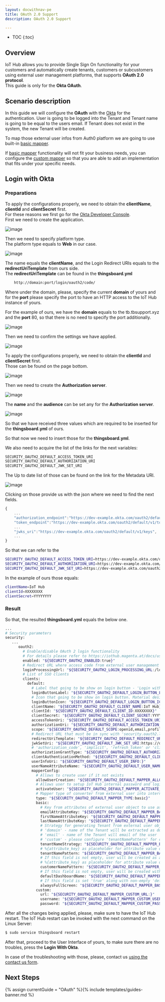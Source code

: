 ```yaml
---
layout: docwithnav-pe
title: OAuth 2.0 Support
description: OAuth 2.0 Support

---
```


* TOC
{:toc}

## Overview
IoT Hub allows you to provide Single Sign On functionality for your customers and automatically create tenants, customers or subcustomers using external user management platforms, that supports **OAuth 2.0 protocol**.  
This guide is only for the **Okta OAuth**. 
## Scenario description

In this guide we will configure the **OAuth** with the [Okta](https://www.okta.com/) for the authentication. 
User is going to be logged into the Tenant and Tenant name is going to be equal to the users email.
If Tenant does not exist in the system, the new Tenant will be created.

To map those external user infos from Auth0 platform we are going to use built-in [basic mapper](/docs/user-guide/oauth-2-support/#basic-mapper). 

If [basic mapper](/docs/user-guide/oauth-2-support/#basic-mapper) functionality will not fit your business needs, you can configure the [custom mapper](/docs/user-guide/oauth-2-support/#custom-mapper)  so that you are able to add an implementation that fits under your specific needs.

## Login with Okta

### Preparations 
To apply the configurations properly, we need to obtain the **clientName**,  **clientId** and **clientSecret** first.  
For these reasons we first go for the [Okta Developer Console](https://developer.okta.com/).  
First we need to create the application. 

![image](/images/user-guide/oauth-2-support/okta/okta-go-for-application.png)

Then we need to specify platform type.  
The platform type equals to **Web** in our case. 

![image](/images/user-guide/oauth-2-support/okta/okta-go-for-application-creation-1.png)

The name equals the **clientName**, and the Login Redirect URIs equals to the **redirectUriTemplate** from ours side.   
The  **redirectUriTemplate** can be found in the **thingsboard.yml**

```bash
    http://domain:port/login/oauth2/code/
```  

Where under the domain, please, specify the current **domain** of yours and for the **port** please specify the port to have an HTTP access to the IoT Hub instance of yours.  

For the example of ours, we have the **domain** equals to the tb.tbsupport.xyz and the **port** 80, so that there is no need to specify the port additionally.  
 

![image](/images/user-guide/oauth-2-support/okta/okta-go-for-application-creation-2.png)

Then we need to confirm the settings we have applied.
  
![image](/images/user-guide/oauth-2-support/okta/okta-go-for-application-creation-3.png)

To apply the configurations properly, we need to obtain the **clientId** and **clientSecret** first.  
Those can be found on the page bottom. 

![image](/images/user-guide/oauth-2-support/okta/okta-go-for-application-creation-clientIdSecret.png)


Then we need to create the **Authorization server**.

![image](/images/user-guide/oauth-2-support/okta/okta-go-for-authorization-server-creation.png)

The **name** and the **audience** can be set any for the **Authorization server**.

![image](/images/user-guide/oauth-2-support/okta/okta-go-for-authorization-server-creation-1.png)


So that we have received three values which are required to be inserted for the **thingsboard.yml** of ours.  

So that now we need to insert those for the **thingsboard.yml**. 

We also need to acquire the list of the links for the next variables:  

```bash
SECURITY_OAUTH2_DEFAULT_ACCESS_TOKEN_URI
SECURITY_OAUTH2_DEFAULT_AUTHORIZATION_URI
SECURITY_OAUTH2_DEFAULT_JWK_SET_URI
```

The Up to date list of those can be found on the link for the Metadata URI. 

![image](/images/user-guide/oauth-2-support/okta/okta-go-for-authorization-server-creation-2.png)

Clicking on those provide us with the json where we need to find the next fields.

```js
{
    ...
	"authorization_endpoint":"https://dev-example.okta.com/oauth2/default/v1/authorize",
	"token_endpoint":"https://dev-example.okta.com/oauth2/default/v1/token",
    ...
	"jwks_uri":"https://dev-example.okta.com/oauth2/default/v1/keys",
    ...	
}
```

So that we can refer to the 
```bash
SECURITY_OAUTH2_DEFAULT_ACCESS_TOKEN_URI=https://dev-example.okta.com/oauth2/default/v1/token
SECURITY_OAUTH2_DEFAULT_AUTHORIZATION_URI=https://dev-example.okta.com/oauth2/default/v1/authorize
SECURITY_OAUTH2_DEFAULT_JWK_SET_URI=https://dev-example.okta.com/oauth2/default/v1/keys
```

In the example of ours those equals: 
```bash
clientName=IoT Hub
clientId=XXXXXXXX
clientSecret=YYYYYYYY
```


### Result

So that, the resulted **thingsboard.yml** equals the below one. 

```bash
...
# Security parameters
security:
   ...
      oauth2:
        # Enable/disable OAuth 2 login functionality
        # For details please refer to https://iothub.magenta.at/docs/user-guide/oauth-2-support/
        enabled: "${SECURITY_OAUTH2_ENABLED:true}"
        # Redirect URL where access code from external user management system will be processed
        loginProcessingUrl: "${SECURITY_OAUTH2_LOGIN_PROCESSING_URL:/login/oauth2/code/}"
        # List of SSO clients
        clients:
          default:
            # Label that going to be show on login button - 'Login with {loginButtonLabel}'
            loginButtonLabel: "${SECURITY_OAUTH2_DEFAULT_LOGIN_BUTTON_LABEL:Okta}"
            # Icon that going to be show on login button. Material design icon ID (https://material.angularjs.org/latest/api/directive/mdIcon)
            loginButtonIcon: "${SECURITY_OAUTH2_DEFAULT_LOGIN_BUTTON_ICON:}"
            clientName: "${SECURITY_OAUTH2_DEFAULT_CLIENT_NAME:IoT Hub}"
            clientId: "${SECURITY_OAUTH2_DEFAULT_CLIENT_ID:XXXXXXXX}"
            clientSecret: "${SECURITY_OAUTH2_DEFAULT_CLIENT_SECRET:YYYYYYYY}"
            accessTokenUri: "${SECURITY_OAUTH2_DEFAULT_ACCESS_TOKEN_URI:https://dev-example.okta.com/oauth2/default/v1/token}"
            authorizationUri: "${SECURITY_OAUTH2_DEFAULT_AUTHORIZATION_URI:https://dev-example.okta.com/oauth2/default/v1/authorize}"
            scope: "${SECURITY_OAUTH2_DEFAULT_SCOPE:openid,email,profile}"
            # Redirect URL that must be in sync with 'security.oauth2.loginProcessingUrl', but domain name added
            redirectUriTemplate: "${SECURITY_OAUTH2_DEFAULT_REDIRECT_URI_TEMPLATE:http://tb.tbsupport.xyz/login/oauth2/code/}"
            jwkSetUri: "${SECURITY_OAUTH2_DEFAULT_JWK_SET_URI:https://dev-example.okta.com/oauth2/default/v1/keys}"
            # 'authorization_code', 'implicit', 'refresh_token' or 'client_credentials'
            authorizationGrantType: "${SECURITY_OAUTH2_DEFAULT_AUTHORIZATION_GRANT_TYPE:authorization_code}"
            clientAuthenticationMethod: "${SECURITY_OAUTH2_DEFAULT_CLIENT_AUTHENTICATION_METHOD:post}" # basic or post
            userInfoUri: "${SECURITY_OAUTH2_DEFAULT_USER_INFO:}"
            userNameAttributeName: "${SECURITY_OAUTH2_DEFAULT_USER_NAME_ATTRIBUTE_NAME:email}"
            mapperConfig:
              # Allows to create user if it not exists
              allowUserCreation: "${SECURITY_OAUTH2_DEFAULT_MAPPER_ALLOW_USER_CREATION:true}"
              # Allows user to setup IoT Hub internal password and login over default Login window
              activateUser: "${SECURITY_OAUTH2_DEFAULT_MAPPER_ACTIVATE_USER:false}"
              # Mapper type of converter from external user into internal - 'basic' or 'custom'
              type: "${SECURITY_OAUTH2_DEFAULT_MAPPER_TYPE:basic}"
              basic:
                # Key from attributes of external user object to use as email
                emailAttributeKey: "${SECURITY_OAUTH2_DEFAULT_MAPPER_BASIC_EMAIL_ATTRIBUTE_KEY:email}"
                firstNameAttributeKey: "${SECURITY_OAUTH2_DEFAULT_MAPPER_BASIC_FIRST_NAME_ATTRIBUTE_KEY:}"
                lastNameAttributeKey: "${SECURITY_OAUTH2_DEFAULT_MAPPER_BASIC_LAST_NAME_ATTRIBUTE_KEY:}"
                # Strategy for generating Tenant from external user object - 'domain', 'email' or 'custom'
                # 'domain' - name of the Tenant will be extracted as domain from the email of the user
                # 'email' - name of the Tenant will email of the user
                # 'custom' - please configure 'tenantNamePattern' for custom mapping
                tenantNameStrategy: "${SECURITY_OAUTH2_DEFAULT_MAPPER_BASIC_TENANT_NAME_STRATEGY:domain}"
                # %{attribute_key} as placeholder for attribute value of attributes of external user object
                tenantNamePattern: "${SECURITY_OAUTH2_DEFAULT_MAPPER_BASIC_TENANT_NAME_PATTERN:}"
                # If this field is not empty, user will be created as a user under defined Customer
                # %{attribute_key} as placeholder for attribute value of attributes of external user object
                customerNamePattern: "${SECURITY_OAUTH2_DEFAULT_MAPPER_BASIC_CUSTOMER_NAME_PATTERN:}"
                # If this field is not empty, user will be created with default defined Dashboard
                defaultDashboardName: "${SECURITY_OAUTH2_DEFAULT_MAPPER_BASIC_DEFAULT_DASHBOARD_NAME:}"
                # If this field is set 'true' along with non-empty 'defaultDashboardName', user will start from the defined Dashboard in fullscreen mode
                alwaysFullScreen: "${SECURITY_OAUTH2_DEFAULT_MAPPER_BASIC_ALWAYS_FULL_SCREEN:false}"
              custom:
                url: "${SECURITY_OAUTH2_DEFAULT_MAPPER_CUSTOM_URL:}"
                username: "${SECURITY_OAUTH2_DEFAULT_MAPPER_CUSTOM_USERNAME:}"
                password: "${SECURITY_OAUTH2_DEFAULT_MAPPER_CUSTOM_PASSWORD:}"
```


After all the changes being applied, please, make sure to have the IoT Hub restart.
The IoT Hub restart can be invoked with the next command on the Linux Server: 
```bash
$ sudo service thingsboard restart
```  
After that, proceed to the User Interface of yours, to make sure there are no troubles, press the **Login With Okta**.

In case of the troubleshooting with those, please, contact us [using the contact us form](https://www.magenta.at/business/iot/kontakt).

## Next Steps

{% assign currentGuide = "OAuth" %}{% include templates/guides-banner.md %}
